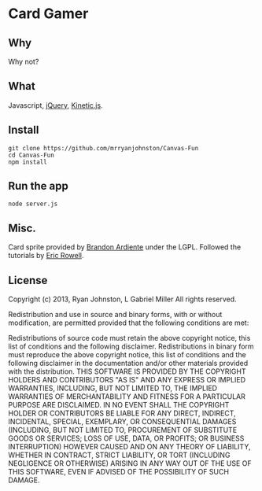 # Card Gamer
## Why
Why not?
## What
Javascript, [jQuery](http://jquery.com/), 
[Kinetic.js](http://www.kineticjs.com/).
## Install

    git clone https://github.com/mrryanjohnston/Canvas-Fun
    cd Canvas-Fun
    npm install

## Run the app

    node server.js

## Misc.
Card sprite provided by [Brandon Ardiente](http://ardisoft.net/svg-z-cards/)
under the LGPL. Followed the tutorials by 
[Eric Rowell](http://www.html5canvastutorials.com/kineticjs/html5-canvas-events-tutorials-introduction-with-kineticjs/).
## License
Copyright (c) 2013, Ryan Johnston, L Gabriel Miller
All rights reserved.

Redistribution and use in source and binary forms, with or without modification, are permitted provided that the following conditions are met:

Redistributions of source code must retain the above copyright notice, this list of conditions and the following disclaimer.
Redistributions in binary form must reproduce the above copyright notice, this list of conditions and the following disclaimer in the documentation and/or other materials provided with the distribution.
THIS SOFTWARE IS PROVIDED BY THE COPYRIGHT HOLDERS AND CONTRIBUTORS "AS IS" AND ANY EXPRESS OR IMPLIED WARRANTIES, INCLUDING, BUT NOT LIMITED TO, THE IMPLIED WARRANTIES OF MERCHANTABILITY AND FITNESS FOR A PARTICULAR PURPOSE ARE DISCLAIMED. IN NO EVENT SHALL THE COPYRIGHT HOLDER OR CONTRIBUTORS BE LIABLE FOR ANY DIRECT, INDIRECT, INCIDENTAL, SPECIAL, EXEMPLARY, OR CONSEQUENTIAL DAMAGES (INCLUDING, BUT NOT LIMITED TO, PROCUREMENT OF SUBSTITUTE GOODS OR SERVICES; LOSS OF USE, DATA, OR PROFITS; OR BUSINESS INTERRUPTION) HOWEVER CAUSED AND ON ANY THEORY OF LIABILITY, WHETHER IN CONTRACT, STRICT LIABILITY, OR TORT (INCLUDING NEGLIGENCE OR OTHERWISE) ARISING IN ANY WAY OUT OF THE USE OF THIS SOFTWARE, EVEN IF ADVISED OF THE POSSIBILITY OF SUCH DAMAGE.
